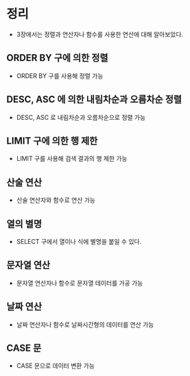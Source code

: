# 정리
- 3장에서는 정렬과 연산자나 함수를 사용한 연산에 대해 알아보았다.

## ORDER BY 구에 의한 정렬
- ORDER BY 구를 사용해 정렬 가능

## DESC, ASC 에 의한 내림차순과 오름차순 정렬
- DESC, ASC 로 내림차순과 오름차순으로 정렬 가능

## LIMIT 구에 의한 행 제한
- LIMIT 구를 사용해 검색 결과의 행 제한 가능

## 산술 연산
- 산술 연산자와 함수로 연산 가능

## 열의 별명
- SELECT 구에서 열이나 식에 별명을 붙일 수 있다.

## 문자열 연산
- 문자열 연산자나 함수로 문자열 데이터를 가공 가능

## 날짜 연산
- 날짜 연산자나 함수로 날짜시간형의 데이터를 연산 가능

## CASE 문
- CASE 문으로 데이터 변환 가능

